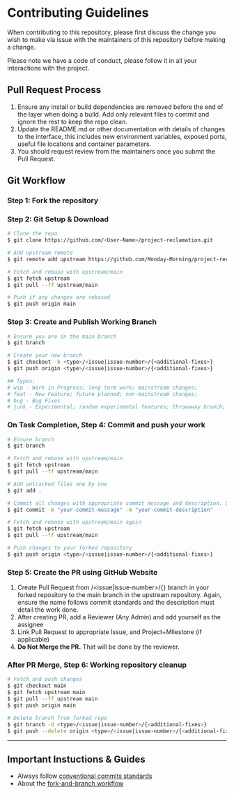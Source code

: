 # Contributing Guidelines

When contributing to this repository, please first discuss the change you wish to make via issue with the maintainers of this repository before making a change.

Please note we have a code of conduct, please follow it in all your interactions with the project.

## Pull Request Process

1. Ensure any install or build dependencies are removed before the end of the layer when doing a
   build. Add only relevant files to commit and ignore the rest to keep the repo clean.
2. Update the README.md or other documentation with details of changes to the interface, this includes new environment
   variables, exposed ports, useful file locations and container parameters.
3. You should request review from the maintainers once you submit the Pull Request.

## Git Workflow

### **Step 1:** Fork the repository

### **Step 2:** Git Setup & Download

```bash
# Clone the repo
$ git clone https://github.com/<User-Name>/project-reclamation.git

# Add upstream remote
$ git remote add upstream https://github.com/Monday-Morning/project-reclamation.git

# Fetch and rebase with upstream/main
$ git fetch upstream
$ git pull --ff upstream/main

# Push if any changes are rebased
$ git push origin main
```

### **Step 3:** Create and Publish Working Branch

```bash
# Ensure you are in the main branch
$ git branch

# Create your new branch
$ git checkout -b <type>/<issue|issue-number>/{<additional-fixes>}
$ git push origin <type>/<issue|issue-number>/{<additional-fixes>}

## Types:
# wip - Work in Progress; long term work; mainstream changes;
# feat - New Feature; future planned; non-mainstream changes;
# bug - Bug Fixes
# junk - Experimental; random experiemntal features; throwaway branch;
```

### On Task Completion, **Step 4:** Commit and push your work

```bash
# Ensure branch
$ git branch

# Fetch and rebase with upstream/main
$ git fetch upstream
$ git pull --ff upstream/main

# Add untracked files one by one
$ git add .

# Commit all changes with appropriate commit message and description. Strcitly follow commit message standards.
$ git commit -m "your-commit-message" -m "your-commit-description"

# Fetch and rebase with upstream/main again
$ git fetch upstream
$ git pull --ff upstream/main

# Push changes to your forked repository
$ git push origin <type>/<issue|issue-number>/{<additional-fixes>}
```

### **Step 5:** Create the PR using GitHub Website

1. Create Pull Request from <type>/<issue|issue-number>/{<additional-fixes>} branch in your forked repository to the main branch in the upstream repository. Again, ensure the name follows commit standards and the description must detail the work done.
1. After creating PR, add a Reviewer (Any Admin) and add yourself as the assignee
1. Link Pull Request to appropriate Issue, and Project+Milestone (if applicable)
1. **Do Not Merge the PR.** That will be done by the reviewer.

### **After PR Merge, Step 6:** Working repository cleanup

```bash
# Fetch and push changes
$ git checkout main
$ git fetch upstream main
$ git pull --ff upstream main
$ git push origin main

# Delete branch from forked repo
$ git branch -d <type>/<issue|issue-number>/{<additional-fixes>}
$ git push --delete origin <type>/<issue|issue-number>/{<additional-fixes>}
```

---

## Important Instuctions & Guides

- Always follow [conventional commits standards](https://www.conventionalcommits.org/en/v1.0.0/)
- About the [fork-and-branch workflow](https://blog.scottlowe.org/2015/01/27/using-fork-branch-git-workflow/)
